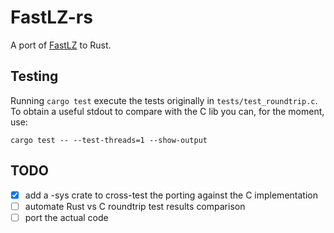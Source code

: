 # FastLZ-rs

A port of [FastLZ](https://github.com/ariya/FastLZ) to Rust.

## Testing

Running `cargo test` execute the tests originally in `tests/test_roundtrip.c`.
To obtain a useful stdout to compare with the C lib you can, for the moment, use:

```
cargo test -- --test-threads=1 --show-output
```

## TODO

 - [x] add a -sys crate to cross-test the porting against the C implementation
 - [ ] automate Rust vs C roundtrip test results comparison
 - [ ] port the actual code
